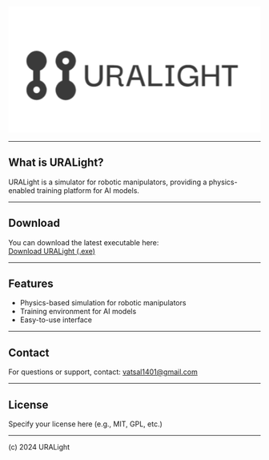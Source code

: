

![URALight Logo](logo.png)

---

## What is URALight?

URALight is a simulator for robotic manipulators, providing a physics-enabled training platform for AI models.

---

## Download

You can download the latest executable here:  
[Download URALight (.exe)](link-to-your-exe-file)
<!-- Replace 'link-to-your-exe-file' with the actual link after uploading -->

---

## Features

- Physics-based simulation for robotic manipulators
- Training environment for AI models
- Easy-to-use interface

---

## Contact

For questions or support, contact: vatsal1401@gmail.com

---

## License

Specify your license here (e.g., MIT, GPL, etc.)

---

(c) 2024 URALight
